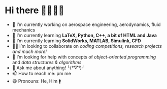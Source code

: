 # Hi there 👨🏻‍💻👋

- 🔭 I’m currently working on aerospace engineering, aerodynamics, fluid mechanics
- 🌱 I’m currently learning **LaTeX, Python, C++, a bit of HTML and Java**  
- 🤯 I’m currently learning **SolidWorks, MATLAB, Simulink, CFD**
- 💪🏻 I’m looking to collaborate on _coding competitions, research projects and much more!_
- 🤔 I’m looking for help with concepts of _object-oriented programming_ and _data structures & algorithms_
- 💬 Ask me about anything! ╰(*°▽°*)╯
- 📫 How to reach me: pm me
- 😄 Pronouns: He, Him 🚹
